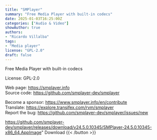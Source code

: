 ```yaml
---
title: "SMPlayer"
summary: "Free Media Player with built-in codecs"
date: 2025-01-03T16:25:00Z
categories: ["Audio & Video"]
showAuthor: true
authors:
- "Ricardo Villalba"
tags: 
- "Media player"
license: "GPL-2.0"
draft: false
---
```


Free Media Player with built-in codecs

License: GPL-2.0

Web page: <https://smplayer.info>  
Source code: <https://github.com/smplayer-dev/smplayer>

Become a sponsor: <https://www.smplayer.info/en/contribute>  
Translate: <https://explore.transifex.com/rvm/smplayer>  
Report the bug: <https://github.com/smplayer-dev/smplayer/issues/new>  

https://github.com/smplayer-dev/smplayer/releases/download/v24.5.0.10345/SMPlayer-24.5.0.10345-x86_64.AppImage" 
Download
{{< /button >}}